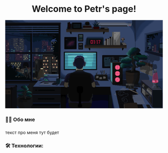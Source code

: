 <br clear="both">

<h1 align="center">Welcome to Petr's page!</h1>

<div align="center">

  <img src="https://github.com/RioDiri/DB/blob/main/Trending%20topics%20on%20Tumblr.gif">
</div>


###

<h3 align="left">👩‍💻  Обо мне</h3>

###

<p align="left">текст про меня тут будет</p>

###

<h3 align="left">🛠 Технологии:</h3>

